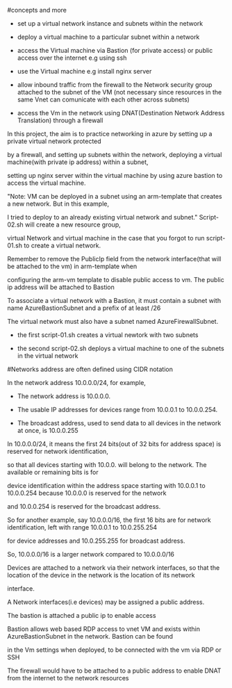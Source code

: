 #concepts and more

- set up a virtual network instance and subnets within the network

- deploy a virtual machine to a particular subnet within a network

- access the Virtual machine via Bastion (for private access) or public access over the internet e.g using ssh

- use the Virtual machine e.g install nginx server

- allow inbound traffic from the firewall to the Network security group attached to the subnet of the VM
    (not necessary since resources in the same Vnet can comunicate with each other across subnets)

- access the Vm in the network using DNAT(Destination Network Address Translation) through a firewall

In this project, the aim is to practice networking in azure by setting up a private virtual network protected

by a firewall, and setting up subnets within the network, deploying a virtual machine(with private ip address) within a subnet,

setting up nginx server within the virtual machine by using azure bastion to access the virtual machine.

"Note: VM can be deployed in a subnet using an arm-template that creates a new network. But in this example,

I tried to deploy to an already existing virtual network and subnet." Script-02.sh will create a new resource group,

virtual Network and virtual machine in the case that you forgot to run script-01.sh to create a virtual network.

Remember to remove the PublicIp field from the network interface(that will be attached to the vm) in arm-template when 

configuring the arm-vm template to disable public access to vm. The public ip address will be attached to Bastion

To associate a virtual network with a Bastion, it must contain a subnet with name AzureBastionSubnet and a prefix of at least /26

The virtual network must also have a subnet named AzureFirewallSubnet.

- the first script-01.sh creates a virtual newtork with two subnets

- the second script-02.sh deploys a virtual machine to one of the subnets in the virtual network

#Networks address are often defined using CIDR notation

In the network address  10.0.0.0/24, for example,

- The network address is 10.0.0.0.

- The usable IP addresses for devices range from 10.0.0.1 to 10.0.0.254.

- The broadcast address, used to send data to all devices in the network at once, is 10.0.0.255

 In 10.0.0.0/24, it means the first 24 bits(out of 32 bits for address space) is reserved for network identification,

 so that all devices starting with 10.0.0. will belong to the network. The available or remaining bits is for 

 device identification within the address space starting with 10.0.0.1 to 10.0.0.254 because 10.0.0.0 is reserved for the network

 and 10.0.0.254 is reserved for the broadcast address.

 So for another example, say  10.0.0.0/16, the first 16 bits are for network identification, left with range  10.0.0.1 to  10.0.255.254

 for device addresses and  10.0.255.255 for broadcast address.

 So,  10.0.0.0/16 is a larger network compared to  10.0.0.0/16

 Devices are attached to a network via their network interfaces, so that the location of the device in the network is the location of its network 

 interface.

 A Network interfaces(i.e devices) may be assigned a public address.

 The bastion is attached a public ip to enable access

 Bastion allows web based RDP access to vnet VM and exists within AzureBastionSubnet in the network. Bastion can be found

 in the Vm settings when deployed, to be connected with the vm via RDP or SSH

 The firewall would have to be attached to a public address to enable DNAT from the internet to the network resources

 
